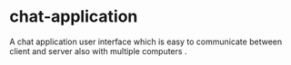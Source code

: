 # chat-application
A chat application user interface which is easy to communicate between client and server also with multiple computers .

